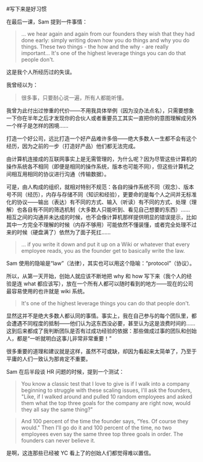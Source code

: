 #写下来是好习惯

在最后一课，Sam 提到一件事情：

> ... we hear again and again from our founders they wish that they had done early: simply writing down how you do things and why you do things. These two things - the how and the why - are really important... It's one of the highest leverage things you can do that people don't.

这是我个人所经历过的失误。

我曾经以为：

> 很多事，只要耐心说一遍，所有人都能听懂。

我曾为此付出过惨重的代价——不用我具体举例（因为没办法点名），只需要想象一下你在半年之后才发现你的合伙人或者重要员工其实一直把你的意图理解成另外一个样子是怎样的困境……

打造一个好公司，远比打造一个好产品难许多倍——绝大多数人一生都不会有这个经历，因为之前的一步（打造好产品）他们都无法完成。

由计算机连接成的互联网事实上是无需管理的，为什么呢？因为尽管这些计算机的操作系统各不相同（即便是相同的操作系统，版本也可能不同），但这些计算机之间相互用相同的协议进行沟通（传输数据）。

可是，由人构成的组织，就相对特别不规范：各自的操作系统不同（观念）、版本号不同（经历），内存与存储不同（知识和经验），更要命的是每个人之间并无标准化的协议——输出（表达）有不同的方式、输入（听读）有不同的方式、处理（理解）也各自有不同的筛选机制（大多数人只能听到、看见自己想要的东西）…… 相互之间的沟通并未达成的时候，也不会像计算机那样提供明显的错误提示，比如其中一方完全不理解的时候（内存不够用）可能依然不懂装懂，或者完全处理不过来的时候（硬盘满了）依然为了面子死扛……

>  ... if you write it down and put it up on a Wiki or whatever that every employee reads, you as the founder get to basically write the law. 

Sam 使用的隐喻是“law”（法律），其实也可以用这个隐喻：“protocol”（协议）。

所以，从第一天开始，创始人就应该不断地把 why 和 how 写下来（我个人的经验是连 what 都应该写），放在一个所有人都可以随时看到的地方——现在的公司最容易使用的也许就是 wiki 系统。

> It's one of the highest leverage things you can do that people don't.

显然这并不是绝大多数人都认同的事情。事实上，我在自己参与的每个团队里，都会遭遇不同程度的抵制——他们认为这东西没必要，甚至认为这是浪费时间的…… 这到后来都成了我判断团队是否有过成功经验的依据：那些做成过事的团队和创始人，都是“一听就明白这事儿非常非常重要！”

很多重要的道理和建议就是这样，虽然不可或缺，却因为看起来太简单了，乃至于平庸的人们一致认为那肯定不重要。

Sam 在后半段谈 HR 问题的时候，提到一个测试：

> You know a classic test that I love to give is if I walk into a company beginning to struggle with these scaling issues, I'll ask the founders, "Like, if I walked around and pulled 10 random employees and asked them what the top three goals for the company are right now, would they all say the same thing?" 

> And 100 percent of the time the founder says, “Yes. Of course they would." Then I'll go do it and 100 percent of the time, no two employees even say the same three top three goals in order. The founders can never believe it. 

是啊，这连那些已经被 YC 看上了的创始人们都觉得难以置信。